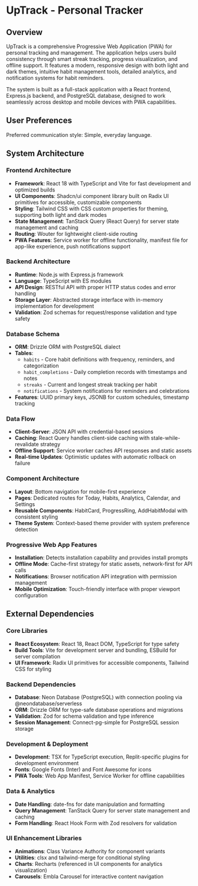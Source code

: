 # UpTrack - Personal Tracker

## Overview
UpTrack is a comprehensive Progressive Web Application (PWA) for personal tracking and management. The application helps users build consistency through smart streak tracking, progress visualization, and offline support. It features a modern, responsive design with both light and dark themes, intuitive habit management tools, detailed analytics, and notification systems for habit reminders.

The system is built as a full-stack application with a React frontend, Express.js backend, and PostgreSQL database, designed to work seamlessly across desktop and mobile devices with PWA capabilities.

## User Preferences

Preferred communication style: Simple, everyday language.

## System Architecture

### Frontend Architecture
- **Framework**: React 18 with TypeScript and Vite for fast development and optimized builds
- **UI Components**: Shadcn/ui component library built on Radix UI primitives for accessible, customizable components
- **Styling**: Tailwind CSS with CSS custom properties for theming, supporting both light and dark modes
- **State Management**: TanStack Query (React Query) for server state management and caching
- **Routing**: Wouter for lightweight client-side routing
- **PWA Features**: Service worker for offline functionality, manifest file for app-like experience, push notifications support

### Backend Architecture
- **Runtime**: Node.js with Express.js framework
- **Language**: TypeScript with ES modules
- **API Design**: RESTful API with proper HTTP status codes and error handling
- **Storage Layer**: Abstracted storage interface with in-memory implementation for development
- **Validation**: Zod schemas for request/response validation and type safety

### Database Schema
- **ORM**: Drizzle ORM with PostgreSQL dialect
- **Tables**: 
  - `habits` - Core habit definitions with frequency, reminders, and categorization
  - `habit_completions` - Daily completion records with timestamps and notes
  - `streaks` - Current and longest streak tracking per habit
  - `notifications` - System notifications for reminders and celebrations
- **Features**: UUID primary keys, JSONB for custom schedules, timestamp tracking

### Data Flow
- **Client-Server**: JSON API with credential-based sessions
- **Caching**: React Query handles client-side caching with stale-while-revalidate strategy
- **Offline Support**: Service worker caches API responses and static assets
- **Real-time Updates**: Optimistic updates with automatic rollback on failure

### Component Architecture
- **Layout**: Bottom navigation for mobile-first experience
- **Pages**: Dedicated routes for Today, Habits, Analytics, Calendar, and Settings
- **Reusable Components**: HabitCard, ProgressRing, AddHabitModal with consistent styling
- **Theme System**: Context-based theme provider with system preference detection

### Progressive Web App Features
- **Installation**: Detects installation capability and provides install prompts
- **Offline Mode**: Cache-first strategy for static assets, network-first for API calls
- **Notifications**: Browser notification API integration with permission management
- **Mobile Optimization**: Touch-friendly interface with proper viewport configuration

## External Dependencies

### Core Libraries
- **React Ecosystem**: React 18, React DOM, TypeScript for type safety
- **Build Tools**: Vite for development server and bundling, ESBuild for server compilation
- **UI Framework**: Radix UI primitives for accessible components, Tailwind CSS for styling

### Backend Dependencies
- **Database**: Neon Database (PostgreSQL) with connection pooling via @neondatabase/serverless
- **ORM**: Drizzle ORM for type-safe database operations and migrations
- **Validation**: Zod for schema validation and type inference
- **Session Management**: Connect-pg-simple for PostgreSQL session storage

### Development & Deployment
- **Development**: TSX for TypeScript execution, Replit-specific plugins for development environment
- **Fonts**: Google Fonts (Inter) and Font Awesome for icons
- **PWA Tools**: Web App Manifest, Service Worker for offline capabilities

### Data & Analytics
- **Date Handling**: date-fns for date manipulation and formatting
- **Query Management**: TanStack Query for server state management and caching
- **Form Handling**: React Hook Form with Zod resolvers for validation

### UI Enhancement Libraries
- **Animations**: Class Variance Authority for component variants
- **Utilities**: clsx and tailwind-merge for conditional styling
- **Charts**: Recharts (referenced in UI components for analytics visualization)
- **Carousels**: Embla Carousel for interactive content navigation
